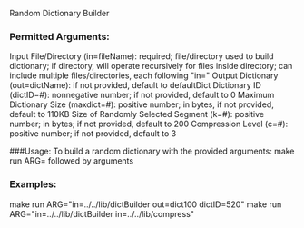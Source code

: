Random Dictionary Builder

### Permitted Arguments:
Input File/Directory (in=fileName): required; file/directory used to build dictionary; if directory, will operate recursively for files inside directory; can include multiple files/directories, each following "in="
Output Dictionary (out=dictName): if not provided, default to defaultDict
Dictionary ID (dictID=#): nonnegative number; if not provided, default to 0
Maximum Dictionary Size (maxdict=#): positive number; in bytes, if not provided, default to 110KB
Size of Randomly Selected Segment (k=#): positive number; in bytes; if not provided, default to 200
Compression Level (c=#): positive number; if not provided, default to 3


###Usage:
To build a random dictionary with the provided arguments: make run ARG= followed by arguments


### Examples:
make run ARG="in=../../lib/dictBuilder out=dict100 dictID=520"
make run ARG="in=../../lib/dictBuilder in=../../lib/compress"
